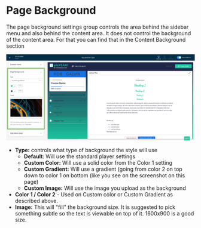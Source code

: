 # Page Background

The page background settings group controls the area behind the sidebar menu and also behind the content area. It does not control the background of the content area. For that you can find that in the Content Background section

![](<../../../.gitbook/assets/Site-Builder-Thinkific (74).png>)

* **Type:** controls what type of background the style will use
  * **Default**: Will use the standard player settings
  * **Custom Color:** Will use a solid color from the Color 1 setting
  * **Custom Gradient:**  Will use a gradient (going from color 2 on top down to color 1 on bottom (like you see on the screenshot on this page)
  * &#x20;**Custom Image:** Will use the image you upload as the background
* **Color 1 / Color 2** - Used on Custom color or Custom Gradient as described above.
* **Image:** This will "fill" the background size. It is suggested to pick something subtle so the text is viewable on top of it. 1600x900 is a good size.
